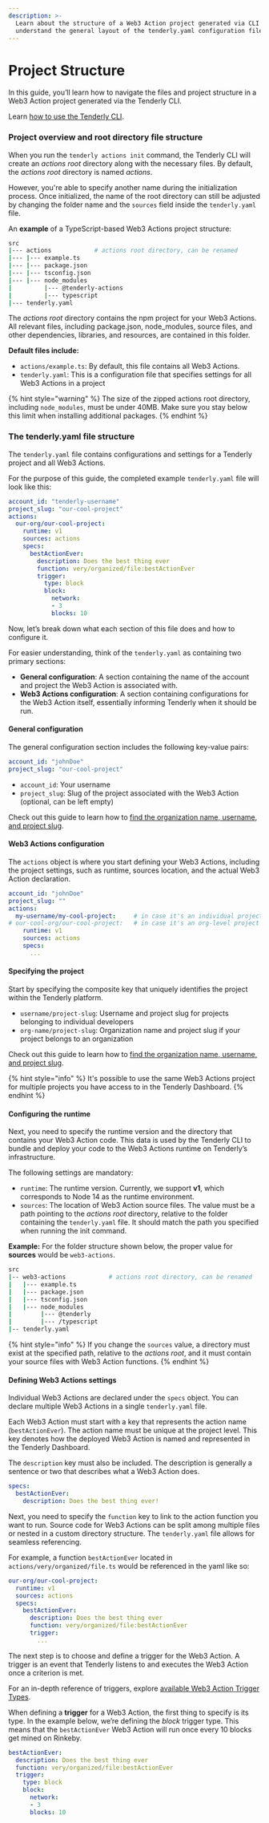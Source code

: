 ```yaml
---
description: >-
  Learn about the structure of a Web3 Action project generated via CLI and
  understand the general layout of the tenderly.yaml configuration file.
---
```


# Project Structure

In this guide, you’ll learn how to navigate the files and project structure in a Web3 Action project generated via the Tenderly CLI.

Learn [how to use the Tenderly CLI](https://github.com/Tenderly/tenderly-cli).

### Project overview and root directory file structure

When you run the `tenderly actions init` command, the Tenderly CLI will create an _actions_ _root_ directory along with the necessary files. By default, the _actions root_ directory is named _actions_.&#x20;

However, you're able to specify another name during the initialization process. Once initialized, the name of the root directory can still be adjusted by changing the folder name and the `sources` field inside the `tenderly.yaml` file.

An **example** of a TypeScript-based Web3 Actions project structure:

```bash
src
|--- actions 			# actions root directory, can be renamed
|--- |--- example.ts
|--- |--- package.json
|--- |--- tsconfig.json
|--- |--- node_modules
|         |--- @tenderly-actions
|         |--- typescript
|--- tenderly.yaml
```

The _actions root_ directory contains the npm project for your Web3 Actions. All relevant files, including package.json, node\_modules, source files, and other dependencies, libraries, and resources, are contained in this folder.

**Default files include:**

* `actions/example.ts`: By default, this file contains all Web3 Actions.
* `tenderly.yaml`: This is a configuration file that specifies settings for all Web3 Actions in a project

{% hint style="warning" %}
The size of the zipped actions root directory, including `node_modules`, must be under 40MB. Make sure you stay below this limit when installing additional packages.
{% endhint %}

### The tenderly.yaml file structure

The `tenderly.yaml` file contains configurations and settings for a Tenderly project and all Web3 Actions.

For the purpose of this guide, the completed example `tenderly.yaml` file will look like this:

```yaml
account_id: "tenderly-username"
project_slug: "our-cool-project"
actions:
  our-org/our-cool-project:
    runtime: v1
    sources: actions
    specs:
      bestActionEver:
        description: Does the best thing ever
        function: very/organized/file:bestActionEver
        trigger:
          type: block
          block:
            network:
            - 3
            blocks: 10
```

Now, let’s break down what each section of this file does and how to configure it.

For easier understanding, think of the `tenderly.yaml` as containing two primary sections:

* **General configuration**: A section containing the name of the account and project the Web3 Action is associated with.
* **Web3 Actions configuration**: A section containing configurations for the Web3 Action itself, essentially informing Tenderly when it should be run.

#### General configuration

The general configuration section includes the following key-value pairs:

```yaml
account_id: "johnDoe"
project_slug: "our-cool-project"
```

* `account_id`: Your username
* `project_slug`: Slug of the project associated with the Web3 Action (optional, can be left empty)

Check out this guide to learn how to [find the organization name, username, and project slug](../../other/platform-access/how-to-find-the-project-slug-username-and-organization-name.md).

#### Web3 Actions configuration

The `actions` object is where you start defining your Web3 Actions, including the project settings, such as runtime, sources location, and the actual Web3 Action declaration.

```yaml
account_id: "johnDoe"
project_slug: ""
actions:
  my-username/my-cool-project:     # in case it's an individual project
# our-cool-org/our-cool-project:   # in case it's an org-level project
    runtime: v1
    sources: actions
    specs:
      ...
```

#### Specifying the project

Start by specifying the composite key that uniquely identifies the project within the Tenderly platform.

* `username/project-slug`: Username and project slug for projects belonging to individual developers
* `org-name/project-slug`: Organization name and project slug if your project belongs to an organization

Check out this guide to learn how to [find the organization name, username, and project slug](../../other/platform-access/how-to-find-the-project-slug-username-and-organization-name.md).

{% hint style="info" %}
It's possible to use the same Web3 Actions project for multiple projects you have access to in the Tenderly Dashboard.
{% endhint %}

#### Configuring the runtime

Next, you need to specify the runtime version and the directory that contains your Web3 Action code. This data is used by the Tenderly CLI to bundle and deploy your code to the Web3 Actions runtime on Tenderly’s infrastructure.

The following settings are mandatory:

* `runtime`: The runtime version. Currently, we support **v1**, which corresponds to Node 14 as the runtime environment.
* `sources`: The location of Web3 Action source files. The value must be a path pointing to the _actions root_ directory, relative to the folder containing the `tenderly.yaml` file. It should match the path you specified when running the init command.

**Example:** For the folder structure shown below, the proper value for **sources** would be `web3-actions`.

```bash
src
|-- web3-actions 			# actions root directory, can be renamed
|   |--- example.ts
|   |--- package.json
|   |--- tsconfig.json
|   |--- node_modules
|   	 |--- @tenderly
|        |--- /typescript
|-- tenderly.yaml
```

{% hint style="info" %}
If you change the `sources` value, a directory must exist at the specified path, relative to the _actions root_, and it must contain your source files with Web3 Action functions.
{% endhint %}

#### Defining Web3 Actions settings

Individual Web3 Actions are declared under the `specs` object. You can declare multiple Web3 Actions in a single `tenderly.yaml` file.

Each Web3 Action must start with a key that represents the action name (`bestActionEver`). The action name must be unique at the project level. This key denotes how the deployed Web3 Action is named and represented in the Tenderly Dashboard.

The `description` key must also be included. The description is generally a sentence or two that describes what a Web3 Action does.

```yaml
specs:
  bestActionEver:
    description: Does the best thing ever!
```

Next, you need to specify the `function` key to link to the action function you want to run. Source code for Web3 Actions can be split among multiple files or nested in a custom directory structure. The `tenderly.yaml` file allows for seamless referencing.

For example, a function `bestActionEver` located in `actions/very/organized/file.ts` would be referenced in the yaml like so:

```yaml
our-org/our-cool-project:
  runtime: v1
  sources: actions
  specs:
    bestActionEver:
      description: Does the best thing ever
      function: very/organized/file:bestActionEver
      trigger:
        ...
```

The next step is to choose and define a trigger for the Web3 Action. A trigger is an event that Tenderly listens to and executes the Web3 Action once a criterion is met.

For an in-depth reference of triggers, explore [available Web3 Action Trigger Types](broken-reference).

When defining a **trigger** for a Web3 Action, the first thing to specify is its type. In the example below, we’re defining the _block_ trigger type. This means that the `bestActionEver` Web3 Action will run once every 10 blocks get mined on Rinkeby.

```yaml
bestActionEver:
  description: Does the best thing ever
  function: very/organized/file:bestActionEver
  trigger:
    type: block
    block:
      network:
      - 3
      blocks: 10
```
